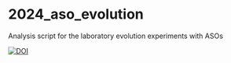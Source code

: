 # 2024_aso_evolution

Analysis script for the laboratory evolution experiments with ASOs

[![DOI](https://zenodo.org/badge/DOI/10.5281/zenodo.14002597.svg)](https://doi.org/10.5281/zenodo.14002597)

